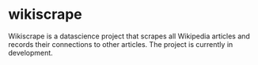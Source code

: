 # wikiscrape
Wikiscrape is a datascience project that scrapes all Wikipedia articles and records their connections to other articles. The project is currently in development.